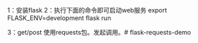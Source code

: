 
1：安装flask
2：执行下面的命令即可启动web服务
export FLASK_ENV=development
flask run

3：get/post 使用requests包。发起调用。# flask-requests-demo
